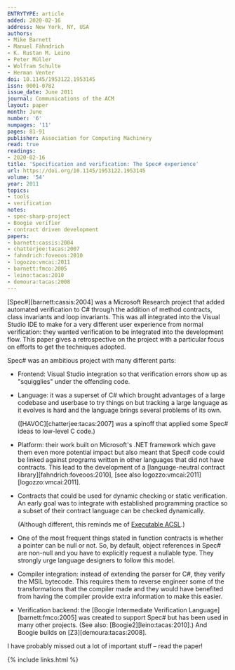 ```yaml
---
ENTRYTYPE: article
added: 2020-02-16
address: New York, NY, USA
authors:
- Mike Barnett
- Manuel Fähndrich
- K. Rustan M. Leino
- Peter Müller
- Wolfram Schulte
- Herman Venter
doi: 10.1145/1953122.1953145
issn: 0001-0782
issue_date: June 2011
journal: Communications of the ACM
layout: paper
month: June
number: '6'
numpages: '11'
pages: 81-91
publisher: Association for Computing Machinery
read: true
readings:
- 2020-02-16
title: 'Specification and verification: The Spec# experience'
url: https://doi.org/10.1145/1953122.1953145
volume: '54'
year: 2011
topics:
- tools
- verification
notes:
- spec-sharp-project
- Boogie verifier
- contract driven development
papers:
- barnett:cassis:2004
- chatterjee:tacas:2007
- fahndrich:foveoos:2010
- logozzo:vmcai:2011
- barnett:fmco:2005
- leino:tacas:2010
- demoura:tacas:2008
---
```


[Spec#][barnett:cassis:2004]
was a Microsoft Research project that added automated verification
to C# through the addition of method contracts, class invariants and
loop invariants.
This was all integrated into the Visual Studio IDE to make for a very
different user experience from normal verification: they wanted verification
to be integrated into the development flow.
This paper gives a retrospective on the project with a particular focus
on efforts to get the techniques adopted.

Spec# was an ambitious project with many different parts:

- Frontend: Visual Studio integration so that verification errors
  show up as "squigglies" under the offending code.

- Language: it was a superset of C# which brought advantages of a large
  codebase and userbase to try things on but tracking a large language
  as it evolves is hard and the language brings several problems of its
  own.

  ([HAVOC][chatterjee:tacas:2007]
  was a spinoff that applied some Spec# ideas to low-level C code.)

- Platform: their work built on Microsoft's .NET framework which gave
  them even more potential impact but also meant that Spec# code could
  be linked against programs written in other languages that did not
  have contracts.
  This lead to the development of a
  [language-neutral contract library][fahndrich:foveoos:2010],
  [see also logozzo:vmcai:2011][logozzo:vmcai:2011].

- Contracts that could be used for dynamic checking or static verification.
  An early goal was to integrate with established programming practice
  so a subset of their contract language can be checked dynamically.

  (Although different, this reminds me of [Executable
  ACSL](http://www.open-do.org/wp-content/uploads/2011/05/e-acsl.pdf).)

- One of the most frequent things stated in function contracts is whether
  a pointer can be null or not.
  So, by default, object references in Spec# are non-null and you have
  to explicitly request a nullable type.
  They strongly urge language designers to follow this model.

- Compiler integration: instead of extending the parser for C#, they
  verify the MSIL bytecode.  This requires them to reverse engineer
  some of the transformations that the compiler made and they would
  have benefited from having the compiler provide extra information
  to make this easier.

- Verification backend: the
  [Boogie Intermediate Verification Language][barnett:fmco:2005]
  was created to support Spec# but has been used in many other projects.
  (See also: [Boogie2][leino:tacas:2010].)
  And Boogie builds on [Z3][demoura:tacas:2008].

I have probably missed out a lot of important stuff – read the paper!

{% include links.html %}
